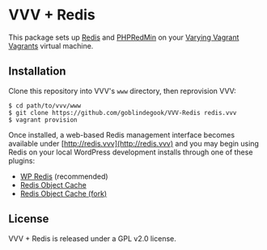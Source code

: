 # VVV + Redis

This package sets up [Redis](http://redis.io) and [PHPRedMin](https://github.com/sasanrose/phpredmin) on your [Varying Vagrant Vagrants](https://github.com/Varying-Vagrant-Vagrants/VVV) virtual machine.

## Installation

Clone this repository into VVV's `www` directory, then reprovision VVV:

```
$ cd path/to/vvv/www
$ git clone https://github.com/goblindegook/VVV-Redis redis.vvv
$ vagrant provision
```

Once installed, a web-based Redis management interface becomes available under [http://redis.vvv](http://redis.vvv) and you may begin using Redis on your local WordPress development installs through one of these plugins:

* [WP Redis](https://wordpress.org/plugins/wp-redis/) (recommended)
* [Redis Object Cache](https://wordpress.org/plugins/redis-object-cache/)
* [Redis Object Cache (fork)](https://wordpress.org/plugins/redis-cache/)

## License

VVV + Redis is released under a GPL v2.0 license.
